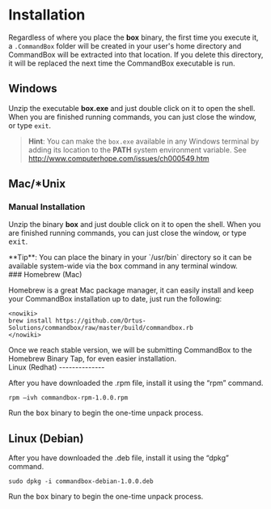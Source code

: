 # Installation

Regardless of where you place the **box** binary, the first time you execute
it, a `.CommandBox` folder will be created in your user's home
directory and CommandBox will be extracted into that location. If you
delete this directory, it will be replaced the next time the CommandBox
executable is run.

## Windows

Unzip the executable **box.exe** and just double click on it to open the
shell. When you are finished running commands, you can just close the
window, or type `exit`.

>**Hint**: You can make the `box.exe` available in any Windows
terminal by adding its location to the **PATH** system environment
variable. See http://www.computerhope.com/issues/ch000549.htm

</div>

## Mac/\*Unix

### Manual Installation

Unzip the binary **box** and just double click on it to open the shell.
When you are finished running commands, you can just close the window,
or type <kbd>exit</kbd>.

<div class="alert alert-success">
**Tip**: You can place the binary in your `/usr/bin` directory so it can
be available system-wide via the <kbd>box</kbd> command in any terminal
window.

</div>
### Homebrew (Mac)

Homebrew is a great Mac package manager, it can easily install and keep
your CommandBox installation up to date, just run the following:

    <nowiki>
    brew install https://github.com/Ortus-Solutions/commandbox/raw/master/build/commandbox.rb
    </nowiki>

<div class="alert alert-info">
Once we reach stable version, we will be submitting CommandBox to the
Homebrew Binary Tap, for even easier installation.

</div>
Linux (Redhat)
--------------

After you have downloaded the .rpm file, install it using the “rpm”
command.

    rpm –ivh commandbox-rpm-1.0.0.rpm

Run the <kbd>box</kbd> binary to begin the one-time unpack process.

Linux (Debian)
--------------

After you have downloaded the .deb file, install it using the “dpkg”
command.

    sudo dpkg -i commandbox-debian-1.0.0.deb

Run the <kbd>box</kbd> binary to begin the one-time unpack process.

  [1]: http://www.computerhope.com/issues/ch000549.htm